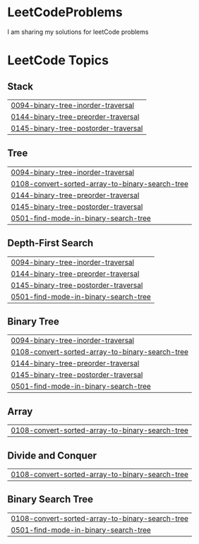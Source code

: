 # LeetCodeProblems

I am sharing my solutions for leetCode problems

<!---LeetCode Topics Start-->
# LeetCode Topics
## Stack
|  |
| ------- |
| [0094-binary-tree-inorder-traversal](https://github.com/Sami-21/LeetCodeProblems/tree/master/0094-binary-tree-inorder-traversal) |
| [0144-binary-tree-preorder-traversal](https://github.com/Sami-21/LeetCodeProblems/tree/master/0144-binary-tree-preorder-traversal) |
| [0145-binary-tree-postorder-traversal](https://github.com/Sami-21/LeetCodeProblems/tree/master/0145-binary-tree-postorder-traversal) |
## Tree
|  |
| ------- |
| [0094-binary-tree-inorder-traversal](https://github.com/Sami-21/LeetCodeProblems/tree/master/0094-binary-tree-inorder-traversal) |
| [0108-convert-sorted-array-to-binary-search-tree](https://github.com/Sami-21/LeetCodeProblems/tree/master/0108-convert-sorted-array-to-binary-search-tree) |
| [0144-binary-tree-preorder-traversal](https://github.com/Sami-21/LeetCodeProblems/tree/master/0144-binary-tree-preorder-traversal) |
| [0145-binary-tree-postorder-traversal](https://github.com/Sami-21/LeetCodeProblems/tree/master/0145-binary-tree-postorder-traversal) |
| [0501-find-mode-in-binary-search-tree](https://github.com/Sami-21/LeetCodeProblems/tree/master/0501-find-mode-in-binary-search-tree) |
## Depth-First Search
|  |
| ------- |
| [0094-binary-tree-inorder-traversal](https://github.com/Sami-21/LeetCodeProblems/tree/master/0094-binary-tree-inorder-traversal) |
| [0144-binary-tree-preorder-traversal](https://github.com/Sami-21/LeetCodeProblems/tree/master/0144-binary-tree-preorder-traversal) |
| [0145-binary-tree-postorder-traversal](https://github.com/Sami-21/LeetCodeProblems/tree/master/0145-binary-tree-postorder-traversal) |
| [0501-find-mode-in-binary-search-tree](https://github.com/Sami-21/LeetCodeProblems/tree/master/0501-find-mode-in-binary-search-tree) |
## Binary Tree
|  |
| ------- |
| [0094-binary-tree-inorder-traversal](https://github.com/Sami-21/LeetCodeProblems/tree/master/0094-binary-tree-inorder-traversal) |
| [0108-convert-sorted-array-to-binary-search-tree](https://github.com/Sami-21/LeetCodeProblems/tree/master/0108-convert-sorted-array-to-binary-search-tree) |
| [0144-binary-tree-preorder-traversal](https://github.com/Sami-21/LeetCodeProblems/tree/master/0144-binary-tree-preorder-traversal) |
| [0145-binary-tree-postorder-traversal](https://github.com/Sami-21/LeetCodeProblems/tree/master/0145-binary-tree-postorder-traversal) |
| [0501-find-mode-in-binary-search-tree](https://github.com/Sami-21/LeetCodeProblems/tree/master/0501-find-mode-in-binary-search-tree) |
## Array
|  |
| ------- |
| [0108-convert-sorted-array-to-binary-search-tree](https://github.com/Sami-21/LeetCodeProblems/tree/master/0108-convert-sorted-array-to-binary-search-tree) |
## Divide and Conquer
|  |
| ------- |
| [0108-convert-sorted-array-to-binary-search-tree](https://github.com/Sami-21/LeetCodeProblems/tree/master/0108-convert-sorted-array-to-binary-search-tree) |
## Binary Search Tree
|  |
| ------- |
| [0108-convert-sorted-array-to-binary-search-tree](https://github.com/Sami-21/LeetCodeProblems/tree/master/0108-convert-sorted-array-to-binary-search-tree) |
| [0501-find-mode-in-binary-search-tree](https://github.com/Sami-21/LeetCodeProblems/tree/master/0501-find-mode-in-binary-search-tree) |
<!---LeetCode Topics End-->